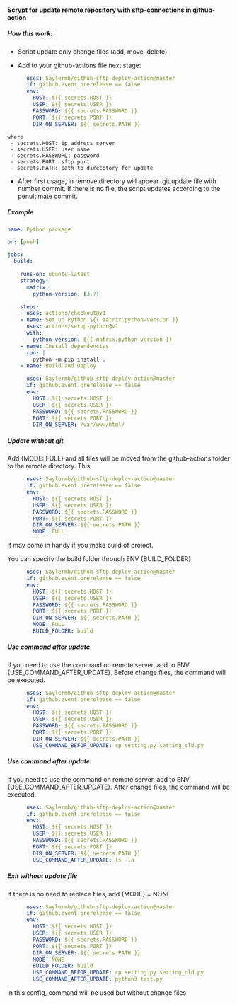 #### Scrypt for update remote repository with sftp-connections in github-action


##### How this work:
- Script update only change files (add, move, delete)

- Add to your github-actions file next stage:
```yaml
      uses: Saylermb/github-sftp-deploy-action@master
      if: github.event.prerelease == false
      env:
        HOST: ${{ secrets.HOST }}
        USER: ${{ secrets.USER }}
        PASSWORD: ${{ secrets.PASSWORD }}
        PORT: ${{ secrets.PORT }}
        DIR_ON_SERVER: ${{ secrets.PATH }}
```
    where
     - secrets.HOST: ip address server
     - secrets.USER: user name
     - secrets.PASSWORD: password
     - secrets.PORT: sftp port
     - secrets.PATH: path to direcotory for update

- After first usage, in remove directory will appear .git.update file with number commit. 
If there is no file, the script updates according to the penultimate commit.


##### Example

```yaml
name: Python package

on: [push]

jobs:
  build:

    runs-on: ubuntu-latest
    strategy:
      matrix:
        python-version: [3.7]

    steps:
    - uses: actions/checkout@v1
    - name: Set up Python ${{ matrix.python-version }}
      uses: actions/setup-python@v1
      with:
        python-version: ${{ matrix.python-version }}
    - name: Install dependencies
      run: |
        python -m pip install .
    - name: Build and Deploy 

      uses: Saylermb/github-sftp-deploy-action@master
      if: github.event.prerelease == false
      env:
        HOST: ${{ secrets.HOST }}
        USER: ${{ secrets.USER }}
        PASSWORD: ${{ secrets.PASSWORD }}
        PORT: ${{ secrets.PORT }}
        DIR_ON_SERVER: /var/www/html/
```
##### Update without git

Add {MODE: FULL} and all files will be moved from the github-actions folder to the remote directory. This 

```yaml
      uses: Saylermb/github-sftp-deploy-action@master
      if: github.event.prerelease == false
      env:
        HOST: ${{ secrets.HOST }}
        USER: ${{ secrets.USER }}
        PASSWORD: ${{ secrets.PASSWORD }}
        PORT: ${{ secrets.PORT }}
        DIR_ON_SERVER: ${{ secrets.PATH }}
        MODE: FULL
```

It may come in handy if you make build of project.

You can specify the build folder through ENV {BUILD_FOLDER}

```yaml
      uses: Saylermb/github-sftp-deploy-action@master
      if: github.event.prerelease == false
      env:
        HOST: ${{ secrets.HOST }}
        USER: ${{ secrets.USER }}
        PASSWORD: ${{ secrets.PASSWORD }}
        PORT: ${{ secrets.PORT }}
        DIR_ON_SERVER: ${{ secrets.PATH }}
        MODE: FULL
        BUILD_FOLDER: build
```

##### Use command after update

If you need to use the command on remote server, add to ENV {USE_COMMAND_AFTER_UPDATE}. Before change files, the command will be executed.

```yaml
      uses: Saylermb/github-sftp-deploy-action@master
      if: github.event.prerelease == false
      env:
        HOST: ${{ secrets.HOST }}
        USER: ${{ secrets.USER }}
        PASSWORD: ${{ secrets.PASSWORD }}
        PORT: ${{ secrets.PORT }}
        DIR_ON_SERVER: ${{ secrets.PATH }}
        USE_COMMAND_BEFOR_UPDATE: cp setting.py setting_old.py
```

##### Use command after update

If you need to use the command on remote server, add to ENV {USE_COMMAND_AFTER_UPDATE}. After change files, the command will be executed.

```yaml
      uses: Saylermb/github-sftp-deploy-action@master
      if: github.event.prerelease == false
      env:
        HOST: ${{ secrets.HOST }}
        USER: ${{ secrets.USER }}
        PASSWORD: ${{ secrets.PASSWORD }}
        PORT: ${{ secrets.PORT }}
        DIR_ON_SERVER: ${{ secrets.PATH }}
        USE_COMMAND_AFTER_UPDATE: ls -la
```


##### Exit without update file

If there is no need to replace files, add {MODE} = NONE

```yaml
      uses: Saylermb/github-sftp-deploy-action@master
      if: github.event.prerelease == false
      env:
        HOST: ${{ secrets.HOST }}
        USER: ${{ secrets.USER }}
        PASSWORD: ${{ secrets.PASSWORD }}
        PORT: ${{ secrets.PORT }}
        DIR_ON_SERVER: ${{ secrets.PATH }}
        MODE: NONE
        BUILD_FOLDER: build
        USE_COMMAND_BEFOR_UPDATE: cp setting.py setting_old.py
        USE_COMMAND_AFTER_UPDATE: python3 test.py
```
in this config, command will be used but without change files